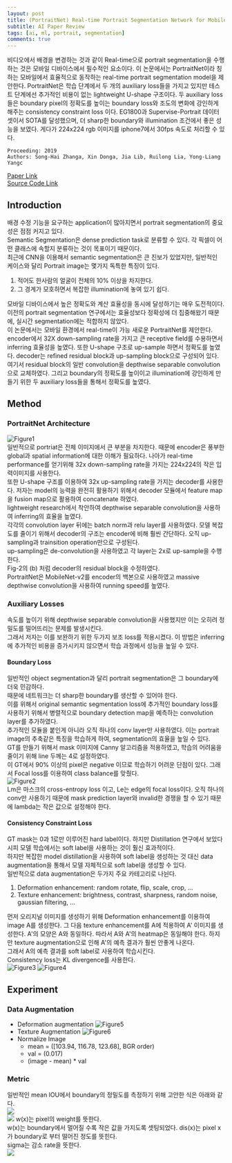 ```yaml
---
layout: post  
title: (PortraitNet) Real-time Portrait Segmentation Network for Mobile Device    
subtitle: AI Paper Review   
tags: [ai, ml, portrait, segmentation]  
comments: true
--- 
```


비디오에서 배경을 변경하는 것과 같이 Real-time으로 portrait segmentation을 수행하는 것은 모바일 디바이스에서 필수적인 요소이다.
이 논문에서는 PortraitNet이라 칭하는 모바일에서 효율적으로 동작하는 real-time portrait segmentation model을 제안한다.
PortraitNet은 학습 단계에서 두 개의 auxiliary loss들을 가지고 있지만 테스트 단계에선 추가적인 비용이 없는 lightweight U-shape 구조이다.
두 auxiliary loss들은 boundary pixel의 정확도를 높이는 boundary loss와 조도의 변화에 강인하게 해주는 consistency constraint loss 이다. 
EG1800과 Supervise-Portrait 데이터 셋이서 SOTA를 달성했으며, 더 sharp한 boundary와 illumination 조건에서 좋은 성능을 보였다.
게다가 224x224 rgb 이미지를 iphone7에서 30fps 속도로 처리할 수 있다.  

```
Proceeding: 2019
Authors: Song-Hai Zhanga, Xin Donga, Jia Lib, Ruilong Lia, Yong-Liang Yangc
```

[Paper Link](http://yongliangyang.net/docs/mobilePotrait_c&g19.pdf)  
[Source Code Link](https://github.com/dong-x16/PortraitNet)

## Introduction
배경 수정 기능을 요구하는 application이 많아지면서 portrait segmentation의 중요성은 점점 커지고 있다.  
Semantic Segmentation은 dense prediction task로 분류할 수 있다. 각 픽셀이 어떤 클래스에 속할지 분류하는 것이 목표이기 때문이다.  
최근에 CNN을 이용해서 semantic segmentation은 큰 진보가 있었지만, 일반적인 케이스와 달리 Portrait image는 몇가지 독특한 특징이 있다. 
1. 적어도 한사람의 얼굴이 전체의 10% 이상을 차지한다. 
2. 그 경계가 모호하면서 복잡한 illumination에 놓여 있기 쉽다.  

모바일 디바이스에서 높은 정확도와 계산 효율성을 동시에 달성하기는 매우 도전적이다. 이전의 portrait segmentation 연구에서는 효율성보다 정확성에 더 집중해왔기 때문에, 
실시간 segmentation에는 적합하지 않았다.   
이 논문에서는 모바일 환경에서 real-time이 가능 새로운 PortraitNet를 제안한다. 
encoder에서 32X down-sampling rate을 가지고 큰 receptive field를 수용하면서 inferring 효율성을 높였다. 
또한 U-shape 구조로 up-sample 하면서 정확도를 높였다. decoder는 refined residual block과 up-sampling block으로 구성되어 있다. 
여기서 residual block의 일반 convolution을 depthwise separable convolution으로 교체하였다.
그리고 boundary의 정확도를 높이이고 illumination에 강인하게 만들기 위한 두 auxiliary loss들을 통해서 정확도를 높였다.  

## Method
### PortraitNet Architecture
![Figure1](../assets/resource/ai_paper/paper3/1.png)  
일반적으로 portriat은 전체 이미지에서 큰 부분을 차지한다. 때문에 encoder은 풍부한 global과 spatial information에 대한 이해가 필요하다.
나아가 real-time performance를 얻기위해 32x down-sampling rate을 가지는 224x224의 작은 입력이미지를 사용한다.  
또한 U-shape 구조를 이용하여 32x up-sampling rate을 가지는 decoder를 사용한다. 
저자는 model의 능력을 완전히 활용하기 위해서 decoder 모듈에서 feature map을 fusion map으로 활용하여 concatenate 하였다.  
lightweight research에서 착안하여 depthwise separable convolution을 사용하여 inferring의 효율을 높였다.  
각각의 convolution layer 뒤에는 batch norm과 relu layer를 사용하였다. 
모델 복잡도를 줄이기 위해서 decoder의 구조는 encoder에 비해 훨씬 간단하다. 오직 up-sampling과 trainsition operation만으로 구성된다.  
up-sampling은 de-convolution을 사용하였고 각 layer는 2x로 up-sample을 수행한다.  
Fig-2의 (b) 처럼 decoder의 residual block을 수정하였다.  
PortraitNet은 MobileNet-v2를 encoder의 백본으로 사용하였고 massive depthwise convolution을 사용하여 running speed를 높였다.  

### Auxiliary Losses
속도를 높이기 위해 depthwise separable convolution을 사용했지만 이는 오히려 정밀도를 떨어뜨리는 문제를 발생시킨다.  
그래서 저자는 이를 보완하기 위한 두가지 보조 loss를 적용시켰다. 이 방법은 inferring에 추가적인 비용을 증가시키지 않으면서 학습 과정에서 성능을 높일 수 있다.  

#### Boundary Loss
일반적인 object segmentation과 달리 portrait segmentation은 그 boundary에 더욱 민감하다.  
때문에 네트워크는 더 sharp한 boundary를 생산할 수 있어야 한다.  
이를 위해서 original semantic segmentation loss에 추가적인 boundary loss를 사용하기 위해서 병렬적으로 boundary detection map을 예측하는 convolution layer를 추가하였다.  
추가적인 모듈을 붙인게 아니라 오직 하나의 conv layer만 사용하였다. 
이는 portrait image의 추축같은 특징을 학습하게 하여, segmentation의 효율을 높일 수 있다.  
GT를 만들기 위해서 mask 이미지에 Canny 알고리즘을 적용하였고, 학습의 어려움을 줄이기 위해 line 두께는 4로 설정하였다.  
이 GT에서 90% 이상의 pixel은 negative 이므로 학습하기 어려운 단점이 있다.
그래서 Focal loss를 이용하여 class balance를 맞췄다.   
![Figure2](../assets/resource/ai_paper/paper3/2.png)  
Lm은 마스크의 cross-entropy loss 이고, Le는 edge의 focal loss이다. 
오직 하나의 conv만 사용하기 때문에 mask prediction layer와 invalid한 경쟁을 할 수 있기 때문에 lambda는 작은 값으로 설정해야 한다.  

#### Consistency Constraint Loss
GT mask는 0과 1로만 이루어진 hard label이다. 하지만 Distillation 연구에서 보았다시피 모델 학습에서는 soft label을 사용하는 것이 훨신 효과적이다.  
하지만 복잡한 model distillation을 사용하여 soft label을 생성하는 것 대신 data augmentation을 통해서 모델 자체적으로 soft label을 생성할 수 있다.  
일반적으로 data augmentation은 두가지 주요 카테고리로 나뉜다.  
1. Deformation enhancement: random rotate, flip, scale, crop, ...
2. Texture enhancement: brightness, contrast, sharpness, random noise, gaussian filtering, ...

먼저 오리지널 이미지를 생성하기 위해 Deformation enhancement를 이용하여 image A를 생성한다. 
그 다음 texture enhancement를 A에 적용하여 A' 이미지를 생성한다. 
A'의 모양은 A와 동일하다. 따라서 A와 A'의 heatmap은 동일해야 한다. 
하지만 texture augmentation으로 인해 A'의 예측 결과가 훨씬 안좋게 나온다.  
그래서 A의 예측 결과를 soft label로 사용하여 학습시킨다.  
Consistency loss는 KL divergence를 사용한다.  
![Figure3](../assets/resource/ai_paper/paper3/3.png)
![Figure4](../assets/resource/ai_paper/paper3/4.png)  

## Experiment
### Data Augmentation
* Deformation augmentation
![Figure5](../assets/resource/ai_paper/paper3/5.png)  
* Texture Augmentation
![Figure6](../assets/resource/ai_paper/paper3/6.png)
* Normalize Image
    * mean = ([103.94, 116.78, 123.68], BGR order)
    * val = (0.017)
    * (image - mean) * val

### Metric
일반적인 mean IOU에서 boundary의 정밀도를 측정하기 위해 고안한 식은 아래와 같다.   
![](../assets/resource/ai_paper/paper3/8.png)  
![](../assets/resource/ai_paper/paper3/9.png)
w(x)는 pixel의 weight를 뜻한다.  
w(x)는 boundary에서 멀어질 수록 작은 값을 가지도록 셋팅되었다. dis(x)는 pixel x가 boundary로 부터 떨어진 정도를 뜻힌다.  
sigma는 감소 rate을 뜻한다.  
![](../assets/resource/ai_paper/paper3/10.png)  




